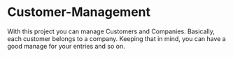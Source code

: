 # Customer-Management
With this project you can manage Customers and Companies. Basically, each customer belongs to a company. Keeping that in mind, you can have a good manage for your entries and so on.
